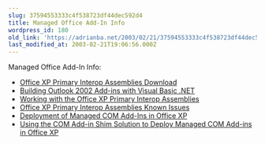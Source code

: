 ```yaml
---
slug: 37594553333c4f538723df44dec592d4
title: Managed Office Add-In Info
wordpress_id: 180
old_link: 'https://adrianba.net/2003/02/21/37594553333c4f538723df44dec592d4/'
last_modified_at: 2003-02-21T19:06:56.000Z
---
```


Managed Office Add-In Info:

  * [
Office XP Primary Interop Assemblies Download](http://msdn.microsoft.com/downloads/sample.asp?url=/msdn-files/027/001/999/msdncompositedoc.xml)
  * [
Building Outlook 2002 Add-ins with Visual Basic .NET](http://msdn.microsoft.com/library/en-us/dnout2k2/html/odc_oladdinvbnet.asp)
  * [
Working with the Office XP Primary Interop Assemblies](http://msdn.microsoft.com/library/en-us/dnoxpta/html/odc_oxppias.asp)
  * [
Office XP Primary Interop Assemblies Known Issues](http://msdn.microsoft.com/library/en-us/dnoxpta/html/odc_piaissues.asp)
  * [
Deployment of Managed COM Add-Ins in Office XP](http://msdn.microsoft.com/library/en-us/dnoxpta/html/odc_shim.asp)
  * [
Using the COM Add-in Shim Solution to Deploy Managed COM Add-ins in
Office XP](http://msdn.microsoft.com/library/en-us/dnoxpta/html/odc_comshim.asp)
